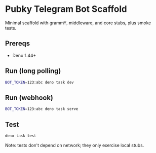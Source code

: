 # Pubky Telegram Bot Scaffold

Minimal scaffold with grammY, middleware, and core stubs, plus smoke tests.

## Prereqs

- Deno 1.44+

## Run (long polling)

```sh
BOT_TOKEN=123:abc deno task dev
```

## Run (webhook)

```sh
BOT_TOKEN=123:abc deno task serve
```

## Test

```sh
deno task test
```

Note: tests don't depend on network; they only exercise local stubs.
